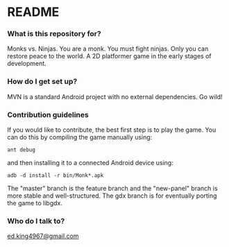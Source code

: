 # README #

### What is this repository for? ###
Monks vs. Ninjas. You are a monk. You must fight ninjas. Only you can restore peace to the world. A 2D platformer game in the early stages of development. 

### How do I get set up? ###

MVN is a standard Android project with no external dependencies. Go wild!

### Contribution guidelines ###

If you would like to contribute, the best first step is to play the game. You can do this by compiling the game manually using:

    ant debug

and then installing it to a connected Android device using:

    adb -d install -r bin/Monk*.apk

The "master" branch is the feature branch and the "new-panel" branch is more stable and well-structured. The gdx branch is for eventually porting the game to libgdx.

### Who do I talk to? ###

ed.king4967@gmail.com
